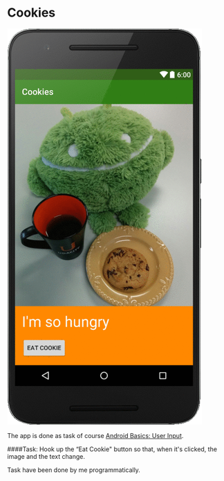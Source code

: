 # Cookies

![](https://github.com/Liza-S/Android-Development-for-Beginners-by-Udacity/blob/master/Lesson3/Cookies/screenshots/app.gif)

The app is done as task of course [Android Basics: User Input](https://www.udacity.com/course/android-development-for-beginners--ud837).

####Task: Hook up the “Eat Cookie" button so that, when it's clicked, the image and the text change. 

Task have been done by me programmatically.
